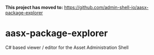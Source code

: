 **This project has moved to:**
https://github.com/admin-shell-io/aasx-package-explorer

# aasx-package-explorer
C# based viewer / editor for the Asset Administration Shell
